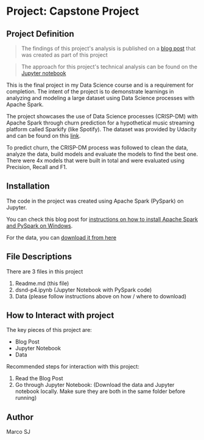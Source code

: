 # Project: Capstone Project

## Project Definition
>The findings of this project's analysis is published on a [blog post](https://medium.com/@student.msj.5/how-to-predict-churn-and-retain-customers-962c7766c48f) that was created as part of this project

>The approach for this project's technical analysis can be found on the [Jupyter notebook](https://github.com/marq-oh/dsnd-p4/blob/master/dsnd-p4.ipynb)

This is the final project in my Data Science course and is a requirement for completion. The intent of the project is to demonstrate learnings in analyzing and modeling a large dataset using Data Science processes with Apache Spark. 

The project showcases the use of Data Science processes (CRISP-DM) with Apache Spark through churn prediction for a hypothetical music streaming platform called Sparkify (like Spotify). The dataset was provided by Udacity and can be found on this [link](https://video.udacity-data.com/topher/2018/December/5c1d6681_medium-sparkify-event-data/medium-sparkify-event-data.json).

To predict churn, the CRISP-DM process was followed to clean the data, analyze the data, build models and evaluate the models to find the best one. There were 4x models that were built in total and were evaluated using Precision, Recall and F1.

## Installation
The code in the project was created using Apache Spark (PySpark) on Jupyter.

You can check this blog post for [instructions on how to install Apache Spark and PySpark on Windows](https://medium.com/@naomi.fridman/install-pyspark-to-run-on-jupyter-notebook-on-windows-4ec2009de21f).

For the data, you can [download it from here](https://video.udacity-data.com/topher/2018/December/5c1d6681_medium-sparkify-event-data/medium-sparkify-event-data.json)

## File Descriptions
There are 3 files in this project
1. Readme.md (this file)
2. dsnd-p4.ipynb (Jupyter Notebook with PySpark code)
3. Data (please follow instructions above on how / where to download)

## How to Interact with project
The key pieces of this project are:
* Blog Post
* Jupyter Notebook
* Data

Recommended steps for interaction with this project:
1. Read the Blog Post
2. Go through Jupyter Notebook: (Download the data and Jupyter notebook locally. Make sure they are both in the same folder before running)

## Author

Marco SJ
